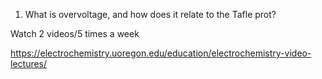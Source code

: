 1. What is overvoltage, and how does it relate to the Tafle prot?

Watch 2 videos/5 times a week 

https://electrochemistry.uoregon.edu/education/electrochemistry-video-lectures/